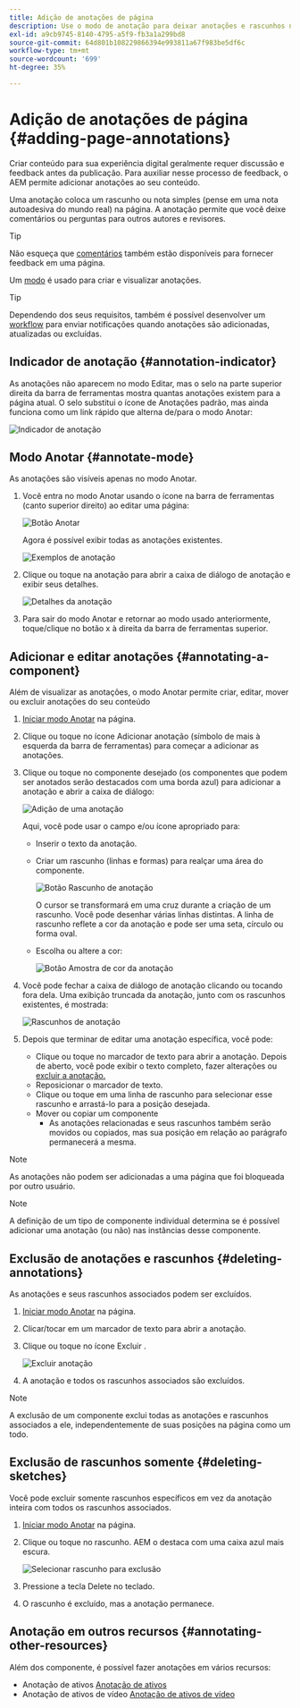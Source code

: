 ```yaml
---
title: Adição de anotações de página
description: Use o modo de anotação para deixar anotações e rascunhos nas páginas, como você usaria as notas adesivas para auxiliar no processo de revisão do conteúdo
exl-id: a9cb9745-8140-4795-a5f9-fb3a1a299bd8
source-git-commit: 64d801b108229866394e993811a67f983be5df6c
workflow-type: tm+mt
source-wordcount: '699'
ht-degree: 35%

---
```


# Adição de anotações de página {#adding-page-annotations}

Criar conteúdo para sua experiência digital geralmente requer discussão e feedback antes da publicação. Para auxiliar nesse processo de feedback, o AEM permite adicionar anotações ao seu conteúdo.

Uma anotação coloca um rascunho ou nota simples (pense em uma nota autoadesiva do mundo real) na página. A anotação permite que você deixe comentários ou perguntas para outros autores e revisores.

>[!TIP]
>
>Não esqueça que [comentários](/help/sites-cloud/authoring/getting-started/basic-handling.md#timeline) também estão disponíveis para fornecer feedback em uma página.

Um [modo](/help/sites-cloud/authoring/fundamentals/environment-tools.md#page-modes) é usado para criar e visualizar anotações.

>[!TIP]
>
>Dependendo dos seus requisitos, também é possível desenvolver um [workflow](/help/sites-cloud/authoring/workflows/overview.md) para enviar notificações quando anotações são adicionadas, atualizadas ou excluídas.

## Indicador de anotação {#annotation-indicator}

As anotações não aparecem no modo Editar, mas o selo na parte superior direita da barra de ferramentas mostra quantas anotações existem para a página atual. O selo substitui o ícone de Anotações padrão, mas ainda funciona como um link rápido que alterna de/para o modo Anotar:

![Indicador de anotação](/help/sites-cloud/authoring/assets/annotation-indicator.png)

## Modo Anotar {#annotate-mode}

As anotações são visíveis apenas no modo Anotar.

1. Você entra no modo Anotar usando o ícone na barra de ferramentas (canto superior direito) ao editar uma página:

   ![Botão Anotar](/help/sites-cloud/authoring/assets/annotations.png)

   Agora é possível exibir todas as anotações existentes.

   ![Exemplos de anotação](/help/sites-cloud/authoring/assets/annotation-sketches.png)

1. Clique ou toque na anotação para abrir a caixa de diálogo de anotação e exibir seus detalhes.

   ![Detalhes da anotação](/help/sites-cloud/authoring/assets/annotation-adding.png)

1. Para sair do modo Anotar e retornar ao modo usado anteriormente, toque/clique no botão x à direita da barra de ferramentas superior.

## Adicionar e editar anotações {#annotating-a-component}

Além de visualizar as anotações, o modo Anotar permite criar, editar, mover ou excluir anotações do seu conteúdo

1. [Iniciar modo Anotar](#annotate-mode) na página.

1. Clique ou toque no ícone Adicionar anotação (símbolo de mais à esquerda da barra de ferramentas) para começar a adicionar as anotações.

1. Clique ou toque no componente desejado (os componentes que podem ser anotados serão destacados com uma borda azul) para adicionar a anotação e abrir a caixa de diálogo:

   ![Adição de uma anotação](/help/sites-cloud/authoring/assets/annotation-adding.png)

   Aqui, você pode usar o campo e/ou ícone apropriado para:

   * Inserir o texto da anotação.
   * Criar um rascunho (linhas e formas) para realçar uma área do componente.

      ![Botão Rascunho de anotação](/help/sites-cloud/authoring/assets/annotation-sketch.png)

      O cursor se transformará em uma cruz durante a criação de um rascunho. Você pode desenhar várias linhas distintas. A linha de rascunho reflete a cor da anotação e pode ser uma seta, círculo ou forma oval.

   * Escolha ou altere a cor:

      ![Botão Amostra de cor da anotação](/help/sites-cloud/authoring/assets/annotation-color-swatch.png)

1. Você pode fechar a caixa de diálogo de anotação clicando ou tocando fora dela. Uma exibição truncada da anotação, junto com os rascunhos existentes, é mostrada:

   ![Rascunhos de anotação](/help/sites-cloud/authoring/assets/annotation-sketches.png)

1. Depois que terminar de editar uma anotação específica, você pode:

   * Clique ou toque no marcador de texto para abrir a anotação. Depois de aberto, você pode exibir o texto completo, fazer alterações ou [excluir a anotação.](#deleting-annotations)
   * Reposicionar o marcador de texto.
   * Clique ou toque em uma linha de rascunho para selecionar esse rascunho e arrastá-lo para a posição desejada.
   * Mover ou copiar um componente
      * As anotações relacionadas e seus rascunhos também serão movidos ou copiados, mas sua posição em relação ao parágrafo permanecerá a mesma.


>[!NOTE]
>
>As anotações não podem ser adicionadas a uma página que foi bloqueada por outro usuário.

>[!NOTE]
>
>A definição de um tipo de componente individual determina se é possível adicionar uma anotação (ou não) nas instâncias desse componente.

## Exclusão de anotações e rascunhos {#deleting-annotations}

As anotações e seus rascunhos associados podem ser excluídos.

1. [Iniciar modo Anotar](#annotate-mode) na página.

1. Clicar/tocar em um marcador de texto para abrir a anotação.

1. Clique ou toque no ícone Excluir .

   ![Excluir anotação](/help/sites-cloud/authoring/assets/annotation-delete.png)

1. A anotação e todos os rascunhos associados são excluídos.

>[!NOTE]
>
>A exclusão de um componente exclui todas as anotações e rascunhos associados a ele, independentemente de suas posições na página como um todo.

## Exclusão de rascunhos somente {#deleting-sketches}

Você pode excluir somente rascunhos específicos em vez da anotação inteira com todos os rascunhos associados.

1. [Iniciar modo Anotar](#annotate-mode) na página.

1. Clique ou toque no rascunho. AEM o destaca com uma caixa azul mais escura.

   ![Selecionar rascunho para exclusão](/help/sites-cloud/authoring/assets/annotation-sketch-delete.png)

1. Pressione a tecla Delete no teclado.

1. O rascunho é excluído, mas a anotação permanece.

## Anotação em outros recursos {#annotating-other-resources}

Além dos componente, é possível fazer anotações em vários recursos:

* Anotação de ativos [Anotação de ativos](/help/assets/manage-digital-assets.md#annotating)
* Anotação de ativos de vídeo [Anotação de ativos de vídeo](/help/assets/manage-video-assets.md#annotate-video-assets)
